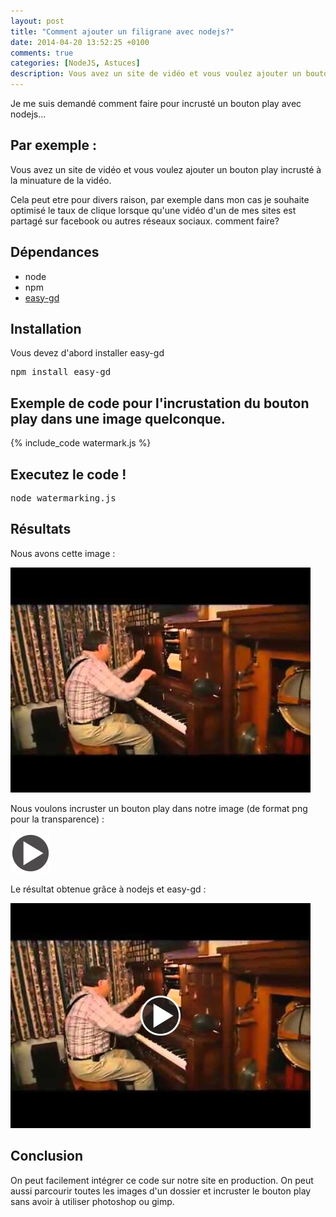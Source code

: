 ```yaml
---
layout: post
title: "Comment ajouter un filigrane avec nodejs?"
date: 2014-04-20 13:52:25 +0100
comments: true
categories: [NodeJS, Astuces]
description: Vous avez un site de vidéo et vous voulez ajouter un bouton play incrusté à la minuature de la vidéo. Vous voulez savoir comment faire ceci en NodeJs?
---
```



Je me suis demandé comment faire pour incrusté un bouton play avec nodejs...

## Par exemple :

Vous avez un site de vidéo et vous voulez ajouter un bouton play incrusté à la minuature de la vidéo.

Cela peut etre pour divers raison, par exemple dans mon cas je souhaite optimisé le taux de clique lorsque qu'une vidéo d'un de mes sites est partagé sur facebook ou autres réseaux sociaux. comment faire?

<!-- more -->


## Dépendances

* node
* npm
* [easy-gd](https://github.com/furagu/easy-gd)

## Installation

Vous devez d'abord installer easy-gd

<pre>
npm install easy-gd
</pre>


## Exemple de code pour l'incrustation du bouton play dans une image quelconque.

{% include_code watermark.js %}

## Executez le code !

<pre>
node watermarking.js
</pre>

## Résultats

Nous avons cette image :

<img src="/images/posts/watermarking/original.jpg" class="center" alt="original" />

Nous voulons incruster un bouton play dans notre image (de format png pour la transparence) :

<img src="/images/posts/watermarking/watermark.png" class="center" alt="watermark" />

Le résultat obtenue grâce à nodejs et easy-gd :

<img src="/images/posts/watermarking/resized.jpg" class="center" alt="result" />

## Conclusion

On peut facilement intégrer ce code sur notre site en production. On peut aussi parcourir toutes les images d'un dossier et incruster le bouton play sans avoir à utiliser photoshop ou gimp.
